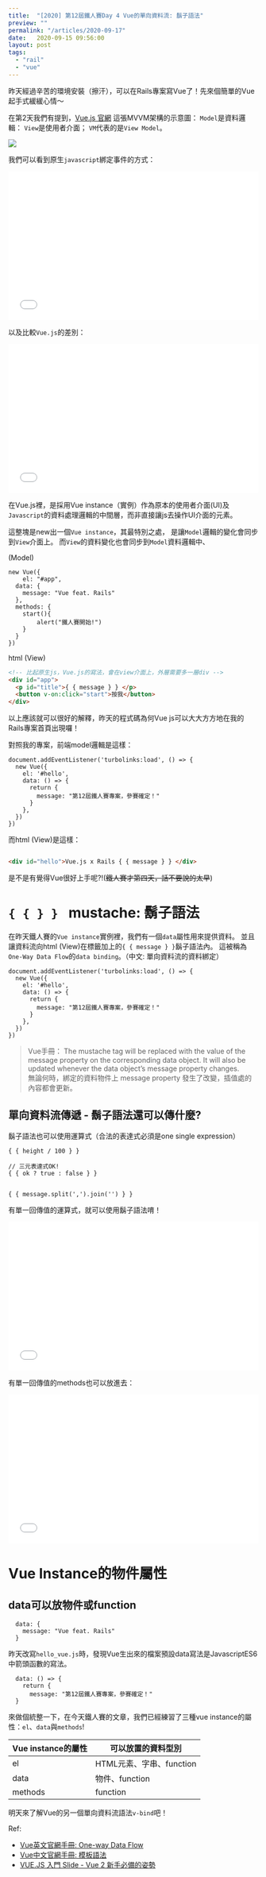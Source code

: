 ```yaml
---
title:  "[2020] 第12屆鐵人賽Day 4 Vue的單向資料流: 鬍子語法"
preview: ""
permalink: "/articles/2020-09-17"
date:   2020-09-15 09:56:00
layout: post
tags: 
  - "rail"
  - "vue"    
---
```


昨天經過辛苦的環境安裝（擦汗），可以在Rails專案寫Vue了！先來個簡單的Vue起手式緩緩心情～

在第2天我們有提到，[Vue.js 官網](https://012.vuejs.org/guide/) 這張MVVM架構的示意圖：
`Model`是資料邏輯：
`View`是使用者介面；
`VM`代表的是`View Model`。


![](https://i.imgur.com/JcXXD6y.png)  

我們可以看到原生`javascript`綁定事件的方式：

<iframe width="100%" height="300" src="//jsfiddle.net/tingtinghsu/jLmkebzo/14/embedded/js,html,result/dark/" allowfullscreen="allowfullscreen" allowpaymentrequest frameborder="0"></iframe>

以及比較`Vue.js`的差別：
<iframe width="100%" height="300" src="//jsfiddle.net/tingtinghsu/41mrcLkz/6/embedded/js,html,result/" allowfullscreen="allowfullscreen" allowpaymentrequest frameborder="0"></iframe>

在Vue.js裡，是採用Vue instance（實例）作為原本的使用者介面(UI)及`Javascript`的資料處理邏輯的中間層，而非直接讓js去操作UI介面的元素。

這整塊是new出一個`Vue instance`，其最特別之處，
是讓`Model`邏輯的變化會同步到`View`介面上。
而`View`的資料變化也會同步到`Model`資料邏輯中、

(Model)
```
new Vue({
	el: "#app",
  data: {
  	message: "Vue feat. Rails"
  },
  methods: {
  	start(){
    	alert("鐵人賽開始!")
    }
  }
})
```

html (View)
```html
<!-- 比起原生js，Vue.js的寫法，會在view介面上，外層需要多一層div -->
<div id="app">
  <p id="title">{ { message } } </p>
  <button v-on:click="start">按我</button>
</div>
```

以上應該就可以很好的解釋，昨天的程式碼為何Vue js可以大大方方地在我的Rails專案首頁出現囉！

對照我的專案，前端model邏輯是這樣：

```
document.addEventListener('turbolinks:load', () => {
  new Vue({
    el: '#hello',
    data: () => {
      return {
        message: "第12屆鐵人賽專案，參賽確定！"
      }
    },
  })
})
```

而html (View)是這樣：

```html

<div id="hello">Vue.js x Rails { { message } } </div>

```

是不是有覺得Vue很好上手呢?!(~~鐵人賽才第四天，話不要說的太早~~)

# `{ { } } ` mustache: 鬍子語法

在昨天鐵人賽的`Vue instance`實例裡，我們有一個`data`屬性用來提供資料。
並且讓資料流向html (View)在標籤加上的`{ { message } }`鬍子語法內。
這被稱為`One-Way Data Flow`的`data binding`。（中文: 單向資料流的資料綁定）
```
document.addEventListener('turbolinks:load', () => {
  new Vue({
    el: '#hello',
    data: () => {
      return {
        message: "第12屆鐵人賽專案，參賽確定！"
      }
    },
  })
})
```

> Vue手冊：
The mustache tag will be replaced with the value of the message property on the corresponding data object. It will also be updated whenever the data object’s message property changes.  
無論何時，綁定的資料物件上 message property 發生了改變，插值處的內容都會更新。

## 單向資料流傳遞 - 鬍子語法還可以傳什麼?

鬍子語法也可以使用運算式（合法的表達式必須是one single expression）

```
{ { height / 100 } }

// 三元表達式OK!
{ { ok ? true : false } }


{ { message.split(',').join('') } }
```

有單一回傳值的運算式，就可以使用鬍子語法唷！

<iframe width="100%" height="300" src="//jsfiddle.net/tingtinghsu/2c0udyvj/5/embedded/js,html,result/" allowfullscreen="allowfullscreen" allowpaymentrequest frameborder="0"></iframe>

有單一回傳值的methods也可以放進去：

<iframe width="100%" height="300" src="//jsfiddle.net/tingtinghsu/xr39mjsg/7/embedded/js,html,result/" allowfullscreen="allowfullscreen" allowpaymentrequest frameborder="0"></iframe>


# Vue Instance的物件屬性

## data可以放物件或function
```
  data: {
  	message: "Vue feat. Rails"
  }
```
昨天改寫`hello_vue.js`時，發現Vue生出來的檔案預設data寫法是JavascriptES6中箭頭函數的寫法。

```
  data: () => {
    return {
      message: "第12屆鐵人賽專案，參賽確定！"
  }
```

來做個統整一下，在今天鐵人賽的文章，我們已經練習了三種vue instance的屬性：`el`、`data`與`methods`!

| Vue instance的屬性 | 可以放置的資料型別 |
| -------- | -------- |
| el     | HTML元素、字串、function   | 
| data     |   物件、function   | 
| methods     |   function   | 


明天來了解Vue的另一個單向資料流語法`v-bind`吧！

Ref: 

* [Vue英文官網手冊: One-way Data Flow](https://vuejs.org/v2/guide/components-props.html#One-Way-Data-Flow)  
* [Vue中文官網手冊: 模板語法](https://cn.vuejs.org/v2/guide/syntax.html)  
* [VUE.JS 入門 Slide - Vue 2 新手必備的姿勢](https://docs.google.com/presentation/d/1RaXwt4n97OWUrMqel_-SKYTAldh9VhuaI0tbMJ31k0I/edit#slide=id.g58797a85ac_0_0)  